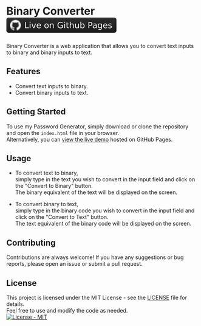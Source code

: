 # Binary Converter [![Live on Github Pages](https://raw.githubusercontent.com/Nihilnia/GithubBadges/d789604b7dce1b979d009e0751f7d4a26c07a2f9/liveOnGitHubPages.svg)](https://nihilnia.github.io/BinaryConverter)

Binary Converter is a web application that allows you to convert text inputs to binary and binary inputs to text.

## Features

- Convert text inputs to binary.
- Convert binary inputs to text.

## Getting Started

To use my Password Generator, simply download or clone the repository and open the `index.html` file in your browser.<br/>
Alternatively, you can [view the live demo](https://nihilnia.github.io/BinaryConverter) hosted on GitHub Pages.

## Usage

- To convert text to binary,<br/> simply type in the text you wish to convert in the input field and click on the "Convert to Binary" button.<br/>
The binary equivalent of the text will be displayed on the screen.

- To convert binary to text,<br/> simply type in the binary code you wish to convert in the input field and click on the "Convert to Text" button.<br/>
The text equivalent of the binary code will be displayed on the screen.

## Contributing

Contributions are always welcome! If you have any suggestions or bug reports, please open an issue or submit a pull request.

## License

This project is licensed under the MIT License - see the [LICENSE](https://github.com/Nihilnia/BinaryConverter/blob/main/LICENSE.md) file for details.<br/>
Feel free to use and modify the code as needed.<br/>
[![License - MIT](https://img.shields.io/badge/License-MIT-8CB904)](https://choosealicense.com/licenses/mit/)
